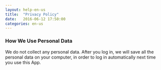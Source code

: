 ```yaml
---
layout: help-en-us
title:  "Privacy Policy"
date:   2016-06-12 17:50:00
categories: en-us
---
```


### How We Use Personal Data
We do not collect any personal data. After you log in, we will save all the personal data on your computer, in order to log in automatically next time you use this App.